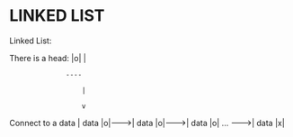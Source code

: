 LINKED LIST
===

Linked List:

There is a head: |o|
                  |
 
                  ----

                      |

                      v                     
Connect to a data   | data |o|--->| data |o|--->| data |o| ... --->| data |x|



